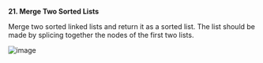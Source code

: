 **21. Merge Two Sorted Lists**

Merge two sorted linked lists and return it as a sorted list. The list should be made by splicing together the nodes of the first two lists.

![image](https://user-images.githubusercontent.com/51500878/130703652-96d4692c-e071-4c06-b182-e65110186454.png)


